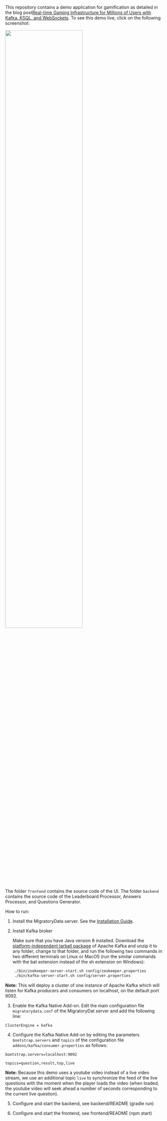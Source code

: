 This repository contains a demo application for gamification as detailed in the blog post[Real-time Gaming Infrastructure for Millions of Users with Kafka, KSQL, and WebSockets](https://www.confluent.io/blog/real-time-gaming-infrastructure-kafka-ksqldb-websockets/). To see this demo live, click on the following screenshot:

<a href="https://cloud.migratorydata.com/apps/gamification/info" target="_blank"><img src="https://migratorydata.com/images/blog/2021/08/migratorydata-live-demo-gamfication.png" width="70%"/></a>


The folder `frontend` contains the source code of the UI. The folder `backend` contains the source code of the Leaderboard Processor, Answers Processor, and Questions Generator.

How to run:

1. Install the MigratoryData server. See the [Installation Guide](https://migratorydata.com/docs/migratorydata/installation/).

2. Install Kafka broker

    Make sure that you have Java version 8 installed. Download the [platform-independent tarball package](https://archive.apache.org/dist/kafka/2.6.0/kafka_2.12-2.6.0.tgz) of Apache Kafka and unzip it to any folder, change to that folder, and run the following two commands in two different terminals on Linux or MacOS (run the similar commands with the bat extension instead of the sh extension on Windows):
```bash
    ./bin/zookeeper-server-start.sh config/zookeeper.properties
    ./bin/kafka-server-start.sh config/server.properties
```

**Note:** This will deploy a cluster of one instance of Apache Kafka which will listen for Kafka producers and consumers on localhost, on the default port 9092.

3. Enable the Kafka Native Add-on. Edit the main configuration file `migratorydata.conf` of the MigratoryDat server and add the following line:

`ClusterEngine = kafka`

4. Configure the Kafka Native Add-on by editing the parameters `bootstrap.servers` and `topics` of the configuration file `addons/kafka/consumer.properties` as follows:

`bootstrap.servers=localhost:9092`

`topics=question,result,top,live`

**Note:** Because this demo uses a youtube video instead of a live video stream, we use an additional topic `live` to 
synchronize the feed of the live questions with the moment when the player loads the video (when loaded, the youtube video 
will seek ahead a number of seconds corresponding to the current live question).

5. Configure and start the backend, see backend/README (gradle run)

6. Configure and start the frontend, see frontend/README (npm start)
